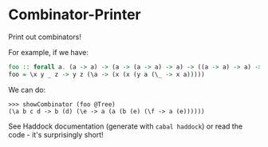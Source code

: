 # Combinator-Printer
Print out combinators!

For example, if we have:
```hs
foo :: forall a. (a -> a) -> (a -> (a -> a) -> a) -> ((a -> a) -> a) -> a -> a
foo = \x y _ z -> y z (\a -> (x (x (y a (\_ -> x a)))))
```
We can do:
```
>>> showCombinator (foo @Tree)
(\a b c d -> b (d) (\e -> a (a (b (e) (\f -> a (e))))))
```

See Haddock documentation (generate with `cabal haddock`) or read the code - it's surprisingly short!
